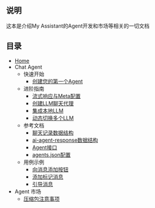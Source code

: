 ## 说明

这本是介绍My Assistant的Agent开发和市场等相关的一切文档



## 目录

* [Home](/)
* Chat Agent
  * 快速开始
    * [创建您的第一个Agent](doc/chat/QuickStart.md)
  * 进阶指南
    * [流式响应与Meta配置](doc/chat/StreamResponse&Meta.md)
    * [创建LLM聊天代理](doc/chat/TalkToLLM.md)
    * [集成本地LLM](doc/chat/TalkToLocalLLM.md)
    * [动态切换多个LLM](doc/chat/SwitchMultiLLM.md)
  * 参考文档
    * [聊天记录数据结构](doc/chat/reference/ChatThreadDataStructure.md)
    * [ai-agent-response数据结构](doc/chat/reference/AI-Agent-ResponseDataStructure.md)
    * [Agent接口](doc/chat/reference/AgentInterface.md)
    * [agents.json配置](doc/chat/reference/AgentsJsonConfig.md)
  * 用例示例
    * [向消息添加按钮](doc/chat/usecase/AddAvailableTaskToMessage.md)
    * [添加标记消息](doc/chat/usecase/AddMarkerMessage.md)
    * [引导消息](doc/chat/usecase/BootMessage.md)
* Agent 市场
  * [压缩包注意事项](doc/agent_marketplace/压缩包注意事项.md)
